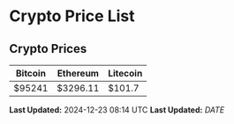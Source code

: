 # Crypto Price List

## Crypto Prices
| Bitcoin | Ethereum | Litecoin |
| ------- | -------- | -------- |
| $95241 | $3296.11 | $101.7 |
**Last Updated:** 2024-12-23 08:14 UTC
**Last Updated:** $DATE$
